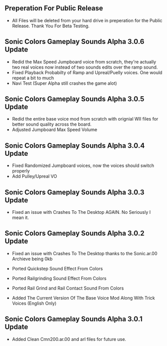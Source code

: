 ## Preperation For Public Release

-	All Files will be deleted from your hard drive in preperation for the Public Release. Thank You For Beta Testing.

## Sonic Colors Gameplay Sounds Alpha 3.0.6 Update

-	Redid the Max Speed Jumpboard voice from scratch, they're actually two real voices now instead of two sounds edits over the ramp sound.
-	Fixed Playback Probabilty of Ramp and Upreal/Puelly voices. One would repeat a bit to much
-	Navi Test (Super Alpha still crashes the game alot)


## Sonic Colors Gameplay Sounds Alpha 3.0.5 Update
-	Redid the entire base voice mod from scratch with orignial WII files for better sound quality across the board.
-	Adjusted Jumpboard Max Speed Volume

## Sonic Colors Gameplay Sounds Alpha 3.0.4 Update
-	Fixed Randomized Jumpboard voices, now the voices should switch properly
-	Add Pulley/Upreal VO

## Sonic Colors Gameplay Sounds Alpha 3.0.3 Update

-	Fixed an issue with Crashes To The Desktop AGAIN. No Seriously I mean it.




## Sonic Colors Gameplay Sounds Alpha 3.0.2 Update

-	Fixed an issue with Crashes To The Desktop thanks to the Sonic.ar.00 Archieve being 0kb

-	Ported Quickstep Sound Effect From Colors

- 	Ported Railgrinding Sound Effect From Colors

-	Ported Rail Grind and Rail Contact Sound From Colors

- 	Added The Current Version Of The Base Voice Mod Along With Trick Voices (English Only)

## Sonic Colors Gameplay Sounds Alpha 3.0.1 Update

-	Added Clean Cmn200.ar.00 and arl files for future use.


